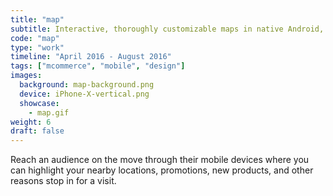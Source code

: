 ```yaml
---
title: "map"
subtitle: Interactive, thoroughly customizable maps in native Android, iOS.
code: "map"
type: "work"
timeline: "April 2016 - August 2016"
tags: ["mcommerce", "mobile", "design"]
images:
  background: map-background.png
  device: iPhone-X-vertical.png
  showcase:
    - map.gif
weight: 6
draft: false
---
```


Reach an audience on the move through their mobile devices where you can highlight your nearby locations, promotions, new products, and other reasons stop in for a visit.